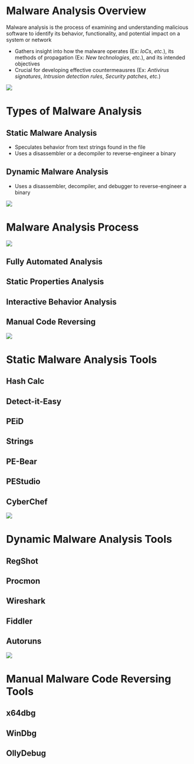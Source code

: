 # Malware Analysis Overview

Malware analysis is the process of examining and understanding malicious software to identify its behavior, functionality, and potential impact on a system or network

* Gathers insight into how the malware operates (Ex: *IoCs*, *etc.*), its methods of propagation (Ex: *New technologies*, *etc.*), and its intended objectives
* Crucial for developing effective countermeausres (Ex: *Antivirus signatures*, *Intrusion detection rules*, *Security patches*, *etc.*)

![](https://github.com/JonmarCorpuz/SecondBrain/blob/main/Assets/Whitespace.png)

# Types of Malware Analysis

## Static Malware Analysis

* Speculates behavior from text strings found in the file
* Uses a disassembler or a decompiler to reverse-engineer a binary

## Dynamic Malware Analysis

* Uses a disassembler, decompiler, and debugger to reverse-engineer a binary

![](https://github.com/JonmarCorpuz/SecondBrain/blob/main/Assets/Whitespace.png)

# Malware Analysis Process

![](https://github.com/JonmarCorpuz/SecondBrain/blob/main/Assets/djhgfdsgfkdjlsgfkjsdgfkjdasFGSDKJfgjlkds.png)

## Fully Automated Analysis

## Static Properties Analysis

## Interactive Behavior Analysis

## Manual Code Reversing

![](https://github.com/JonmarCorpuz/SecondBrain/blob/main/Assets/Whitespace.png)

# Static Malware Analysis Tools

## Hash Calc

## Detect-it-Easy

## PEiD

## Strings

## PE-Bear

## PEStudio

## CyberChef

![](https://github.com/JonmarCorpuz/SecondBrain/blob/main/Assets/Whitespace.png)

# Dynamic Malware Analysis Tools

## RegShot

## Procmon

## Wireshark

## Fiddler

## Autoruns

![](https://github.com/JonmarCorpuz/SecondBrain/blob/main/Assets/Whitespace.png)

# Manual Malware Code Reversing Tools

## x64dbg

## WinDbg

## OllyDebug
